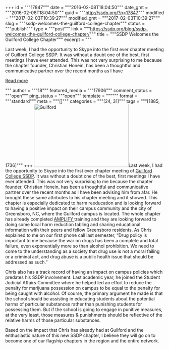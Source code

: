 +++
id = """17847"""
date = """2016-02-08T18:04:50"""
date_gmt = """2016-02-08T18:04:50"""
guid = """http://ssdp.org/?p=17847"""
modified = """2017-02-03T10:39:27"""
modified_gmt = """2017-02-03T10:39:27"""
slug = """ssdp-welcomes-the-guilford-college-chapter"""
status = """publish"""
type = """post"""
link = """https://ssdp.org/blog/ssdp-welcomes-the-guilford-college-chapter/"""
title = """SSDP Welcomes the Guilford College Chapter"""
excerpt = """<p>Last week, I had the opportunity to Skype into the first ever chapter meeting of Guilford College SSDP. It was without a doubt one of the best, first meetings I have ever attended. This was not very surprising to me because the chapter founder, Christian Honein, has been a thoughtful and communicative partner over the recent months as I have</p>
<div class="h10"></div>
<p><a class="more-link2 flat" href="https://ssdp.org/blog/ssdp-welcomes-the-guilford-college-chapter/">Read more</a></p>
"""
author = """18"""
featured_media = """17906"""
comment_status = """open"""
ping_status = """open"""
template = """"""
format = """standard"""
meta = """[]"""
categories = """[24, 31]"""
tags = """[1885, 1736]"""
+++
<a href="http://ssdp.org/assets/Guilford.jpg" rel="attachment wp-att-17906"><img class="size-medium wp-image-17906 alignright" src="http://ssdp.org/assets/Guilford-300x200.jpg" alt="Guilford" width="300" height="200" /></a>Last week, I had the opportunity to Skype into the first ever chapter meeting of <a href="http://ssdp.org/chapters/southeast/north-carolina/guilford-college/" target="_blank">Guilford College SSDP</a>. It was without a doubt one of the best, first meetings I have ever attended. This was not very surprising to me because the chapter founder, Christian Honein, has been a thoughtful and communicative partner over the recent months as I have been advising him from afar. He brought these same attributes to his chapter meeting and it showed. This chapter is especially dedicated to harm reeducation and is looking forward to having a positive impact on their campus community and the city of Greensboro, NC, where the Guilford campus is located. The whole chapter has already completed <a href="http://ssdp.org/amplify/">AMPLIFY </a>training and they are looking forward to doing some local harm reduction tabling and sharing educational information with their peers and fellow Greensboro residents. As Chris explained to me on our first phone call last semester, &#8220;Drug policy is important to me because the war on drugs has been a complete and total failure, even exponentially more so than alcohol prohibition. We need to come to the understanding as a society that drug use is not a moral failing or a criminal act, and drug abuse is a public health issue that should be addressed as such.&#8221;

Chris also has a track record of having an impact on campus policies which predates his SSDP involvement. Last academic year, he joined the Student Judicial Affairs Committee where he helped led an effort to reduce the penalty for marijuana possession on campus to be equal to the penalty for being caught with alcohol. Of course, the primary argument he made is that the school should be assisting in educating students about the potential harms of particular substances rather than punishing students for possessing them. But if the school is going to engage in punitive measures, at the very least, those measures &amp; punishments should be reflective of the relative harms of those particular substances.

Based on the impact that Chris has already had at Guilford and the enthusiastic nature of this new SSDP chapter, I believe they will go on to become one of our flagship chapters in the region and the entire network.
